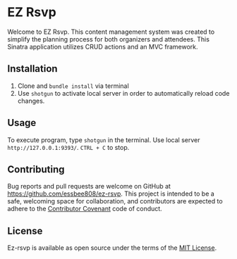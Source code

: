 # EZ Rsvp

Welcome to EZ Rsvp. This content management system was created to simplify the planning process for both organizers and attendees. This Sinatra application utilizes CRUD actions and an MVC framework.

## Installation

1. Clone and ```bundle install``` via terminal
2. Use ```shotgun``` to activate local server in order to automatically reload code changes.

## Usage

To execute program, type ```shotgun``` in the terminal. 
Use local server ```http://127.0.0.1:9393/```.
```CTRL + C``` to stop.

## Contributing

Bug reports and pull requests are welcome on GitHub at https://github.com/essbee808/ez-rsvp. This project is intended to be a safe, welcoming space for collaboration, and contributors are expected to adhere to the [Contributor Covenant](http://contributor-covenant.org) code of conduct.

## License

Ez-rsvp is available as open source under the terms of the [MIT License](https://opensource.org/licenses/MIT).


